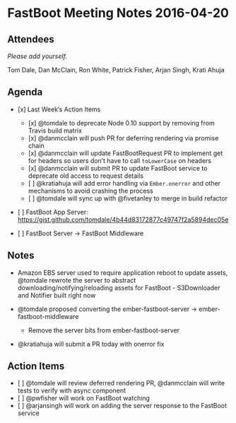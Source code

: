 FastBoot Meeting Notes 2016-04-20
=================================

Attendees
---------

*Please add yourself.*

Tom Dale, Dan McClain, Ron White, Patrick Fisher, Arjan Singh, Krati Ahuja

Agenda
------

-   \[x\] Last Week’s Action Items

    -   \[x\] <span class="citation" data-cites="tomdale">@tomdale</span> to deprecate Node 0.10 support by removing from Travis build matrix
    -   \[x\] <span class="citation" data-cites="danmcclain">@danmcclain</span> will push PR for deferring rendering via promise chain
    -   \[x\] <span class="citation" data-cites="danmcclain">@danmcclain</span> will update FastBootRequest PR to implement get for headers so users don’t have to call `toLowerCase` on headers
    -   \[x\] <span class="citation" data-cites="danmcclain">@danmcclain</span> will submit PR to update FastBoot service to deprecate old access to request details
    -   \[ \] <span class="citation" data-cites="kratiahuja">@kratiahuja</span> will add error handling via `Ember.onerror` and other mechanisms to avoid crashing the process
    -   \[ \] <span class="citation" data-cites="tomdale">@tomdale</span> will sync up with <span class="citation" data-cites="fivetanley">@fivetanley</span> to merge in build refactor

-   \[ \] FastBoot App Server: <https://gist.github.com/tomdale/4b44d83172877c49747f2a5894dec05e>
-   \[ \] FastBoot Server -&gt; FastBoot Middleware

Notes
-----

-   Amazon EBS server used to require application reboot to update assets, <span class="citation" data-cites="tomdale">@tomdale</span> rewrote the server to abstract downloading/notifying/reloading assets for FastBoot - S3Downloader and Notifier built right now

-   <span class="citation" data-cites="tomdale">@tomdale</span> proposed converting the ember-fastboot-server -&gt; ember-fastboot-middleware

    -   Remove the server bits from ember-fastboot-server

-   <span class="citation" data-cites="kratiahuja">@kratiahuja</span> will submit a PR today with onerror fix

Action Items
------------

-   \[ \] <span class="citation" data-cites="tomdale">@tomdale</span> will review deferred rendering PR, <span class="citation" data-cites="danmcclain">@danmcclain</span> will write tests to verify with async component
-   \[ \] <span class="citation" data-cites="pwfisher">@pwfisher</span> will work on FastBoot watching
-   \[ \] <span class="citation" data-cites="arjansingh">@arjansingh</span> will work on adding the server response to the FastBoot service
